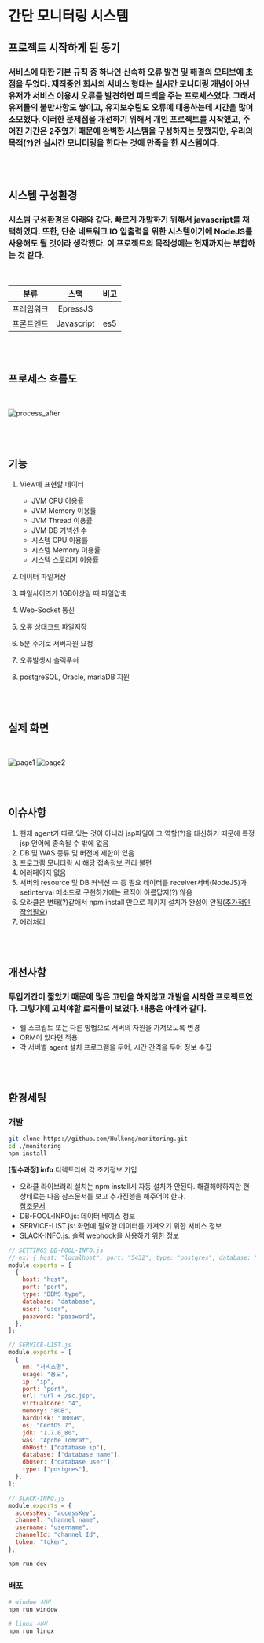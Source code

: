 # 간단 모니터링 시스템

## 프로젝트 시작하게 된 동기

### 서비스에 대한 기본 규칙 중 하나인 신속하 오류 발견 및 해결의 모티브에 초점을 두었다. 재직중인 회사의 서비스 형태는 실시간 모니터링 개념이 아닌 유저가 서비스 이용시 오류를 발견하면 피드백을 주는 프로세스였다. 그래서 유저들의 불만사항도 쌓이고, 유지보수팀도 오류에 대응하는데 시간을 많이 소모했다. 이러한 문제점을 개선하기 위해서 개인 프로젝트를 시작했고, 주어진 기간은 2주였기 때문에 완벽한 시스템을 구성하지는 못했지만, 우리의 목적(?)인 실시간 모니터링을 한다는 것에 만족을 한 시스템이다.

<br/><br/>

## 시스템 구성환경

### 시스템 구성환경은 아래와 같다. 빠르게 개발하기 위해서 javascript를 채택하였다. 또한, 단순 네트워크 IO 입출력을 위한 시스템이기에 NodeJS를 사용해도 될 것이라 생각했다. 이 프로젝트의 목적성에는 현재까지는 부합하는 것 같다.

<br/>

|    분류    |    스택    | 비고 |
| :--------: | :--------: | :--: |
| 프레임워크 |  EpressJS  |      |
| 프론트엔드 | Javascript | es5  |

<br/><br/>

## 프로세스 흐름도

<br/>

![process_after](./contents/process_after.png)

<br/><br/>

## 기능

1. View에 표현할 데이터

   - JVM CPU 이용률
   - JVM Memory 이용률
   - JVM Thread 이용률
   - JVM DB 커넥션 수
   - 시스템 CPU 이용률
   - 시스템 Memory 이용률
   - 시스템 스토리지 이용률

2. 데이터 파일저장

3. 파일사이즈가 1GB이상일 때 파일압축

4. Web-Socket 통신

5. 오류 상태코드 파일저장

6. 5분 주기로 서버자원 요청

7. 오류발생시 슬랙푸쉬

8. postgreSQL, Oracle, mariaDB 지원

<br/><br/>

## 실제 화면

<br/>

![page1](./contents/real_page1.png)
![page2](./contents/real_page2.png)

<br/><br/>

## 이슈사항

1. 현재 agent가 따로 있는 것이 아니라 jsp파일이 그 역할(?)을 대신하기 때문에 특정 jsp 언어에 종속될 수 밖에 없음
2. DB 및 WAS 종류 및 버전에 제한이 있음
3. 프로그램 모니터링 시 해당 접속정보 관리 불편
4. 에러페이지 없음
5. 서버의 resource 및 DB 커넥션 수 등 필요 데이터를 receiver서버(NodeJS)가 setInterval 메소드로 구현하기에는 로직이 아름답지(?) 않음
6. 오라클은 변태(?)같애서 npm install 만으로 패키지 설치가 완성이 안됨([추가적인 작업필요](https://lts0606.tistory.com/183))
7. 에러처리

<br/><br/>

## 개선사항

### 투입기간이 짧았기 때문에 많은 고민을 하지않고 개발을 시작한 프로젝트였다. 그렇기에 고쳐야할 로직들이 보였다. 내용은 아래와 같다.

- 쉘 스크립트 또는 다른 방법으로 서버의 자원을 가져오도록 변경
- ORM이 있다면 적용
- 각 서버별 agent 설치 프로그램을 두어, 시간 간격을 두어 정보 수집

<br/><br/>

## 환경세팅

### 개발

```bash
git clone https://github.com/Hulkong/monitoring.git
cd ./monitoring
npm install
```

**[필수과정] info** 디렉토리에 각 초기정보 기입

- 오라클 라이브러리 설치는 npm install시 자동 설치가 안된다. 해결해야하지만 현 상태로는 다음 참조문서를 보고 추가진행을 해주어야 한다.  
  [참조문서](https://lts0606.tistory.com/183)
- DB-FOOL-INFO.js: 데이터 베이스 정보
- SERVICE-LIST.js: 화면에 필요한 데이터를 가져오기 위한 서비스 정보
- SLACK-INFO.js: 슬랙 webhook을 사용하기 위한 정보

```javascript
// SETTINGS DB-FOOL-INFO.js
// ex) { host: "localhost", port: "5432", type: "postgres", database: "postgres", user: "postgres", password: "password"}
module.exports = [
  {
    host: "host",
    port: "port",
    type: "DBMS type",
    database: "database",
    user: "user",
    password: "password",
  },
];

// SERVICE-LIST.js
module.exports = [
  {
    nm: "서비스명",
    usage: "용도",
    ip: "ip",
    port: "port",
    url: "url + /sc.jsp",
    virtualCore: "4",
    memory: "8GB",
    hardDisk: "100GB",
    os: "CentOS 7",
    jdk: "1.7.0_80",
    was: "Apche Tomcat",
    dbHost: ["database ip"],
    database: ["database name"],
    dbUser: ["database user"],
    type: ["postgres"],
  },
];

// SLACK-INFO.js
module.exports = {
  accessKey: "accessKey",
  channel: "channel name",
  username: "username",
  channelId: "channel Id",
  token: "token",
};
```

```bash
npm run dev
```

### 배포

```bash
# window 서버
npm run window

# linux 서버
npm run linux
```
